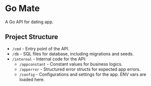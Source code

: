 # Go Mate

A Go API for dating app.

## Project Structure

- `/cmd` - Entry point of the API.
- `/db` - SQL files for database, including migrations and seeds.
- `/internal` - Internal code for the API:
  - `/appconstant` - Constant values for business logics.
  - `/apperror` - Structured error structs for expected app errors.
  - `/config` - Configurations and settings for the app. ENV vars are loaded here.
